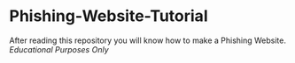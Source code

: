 # Phishing-Website-Tutorial
After reading this repository you will know how to make a Phishing Website. *Educational Purposes Only*
